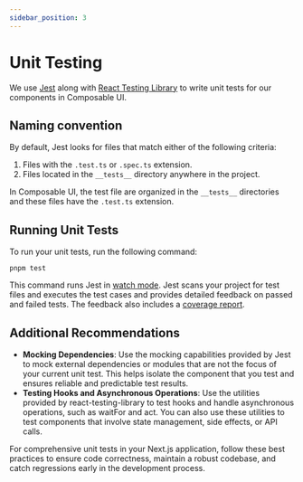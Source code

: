 ```yaml
---
sidebar_position: 3
---
```


# Unit Testing

We use [Jest](https://jestjs.io/) along with [React Testing Library](https://testing-library.com/docs/react-testing-library/intro/) to write unit tests for our components in Composable UI.

## Naming convention
By default, Jest looks for files that match either of the following criteria:

1. Files with the `.test.ts` or `.spec.ts` extension.
1. Files located in the `__tests__` directory anywhere in the project.

In Composable UI, the test file are organized in the `__tests__` directories and these files have the `.test.ts` extension.

## Running Unit Tests
To run your unit tests, run the following command:
```
pnpm test
```
This command runs Jest in [watch mode](https://jestjs.io/docs/cli#--watch).
Jest scans your project for test files and executes the test cases and provides detailed feedback on passed and failed tests. The feedback also includes a [coverage report](https://jestjs.io/docs/configuration/#collectcoverage-boolean).

## Additional Recommendations 
- **Mocking Dependencies**: Use the mocking capabilities provided by Jest to mock external dependencies or modules that are not the focus of your current unit test. This helps isolate the component that you test and ensures reliable and predictable test results.
- **Testing Hooks and Asynchronous Operations**: Use the utilities provided by react-testing-library to test hooks and handle asynchronous operations, such as waitFor and act. You can also use these utilities to test components that involve state management, side effects, or API calls.

For comprehensive unit tests in your Next.js application, follow these best practices to ensure code correctness, maintain a robust codebase, and catch regressions early in the development process.

